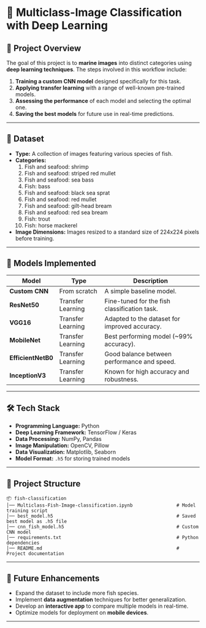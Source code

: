 # 🐠 Multiclass-Image Classification with Deep Learning

## 📌 Project Overview

The goal of this project is to **marine images** into distinct categories using **deep learning techniques**. The steps involved in this workflow include:

1. **Training a custom CNN model** designed specifically for this task.
2. **Applying transfer learning** with a range of well-known pre-trained models.
3. **Assessing the performance** of each model and selecting the optimal one.
4. **Saving the best models** for future use in real-time predictions.

---

## 📂 Dataset

* **Type:** A collection of images featuring various species of fish.
* **Categories:**
  1. Fish and seafood: shrimp
  2. Fish and seafood: striped red mullet
  3. Fish and seafood: sea bass
  4. Fish: bass
  5. Fish and seafood: black sea sprat
  6. Fish and seafood: red mullet
  7. Fish and seafood: gilt-head bream
  8. Fish and seafood: red sea bream
  9. Fish: trout
  10. Fish: horse mackerel
* **Image Dimensions:** Images resized to a standard size of 224x224 pixels before training.

---

## 🧠 Models Implemented

| Model              | Type              | Description                          |
| ------------------ | ----------------- | ------------------------------------ |
| **Custom CNN**     | From scratch      | A simple baseline model.             |
| **ResNet50**       | Transfer Learning | Fine-tuned for the fish classification task. |
| **VGG16**          | Transfer Learning | Adapted to the dataset for improved accuracy. |
| **MobileNet**      | Transfer Learning | Best performing model (~99% accuracy). |
| **EfficientNetB0** | Transfer Learning | Good balance between performance and speed. |
| **InceptionV3**    | Transfer Learning | Known for high accuracy and robustness. |

---

## 🛠️ Tech Stack

* **Programming Language:** Python
* **Deep Learning Framework:** TensorFlow / Keras
* **Data Processing:** NumPy, Pandas
* **Image Manipulation:** OpenCV, Pillow
* **Data Visualization:** Matplotlib, Seaborn
* **Model Format:** `.h5` for storing trained models

---

## 📁 Project Structure


```
📦 fish-classification
│── Multiclass-Fish-Image-classification.ipynb                # Model training script
│── best_model.h5                                             # Saved best model as .h5 file
│── cnn_fish_model.h5                                         # Custom CNN model
│── requirements.txt                                          # Python dependencies
│── README.md                                                 # Project documentation
```

---

## 📌 Future Enhancements

* Expand the dataset to include more fish species.
* Implement **data augmentation** techniques for better generalization.
* Develop an **interactive app** to compare multiple models in real-time.
* Optimize models for deployment on **mobile devices**.

---
